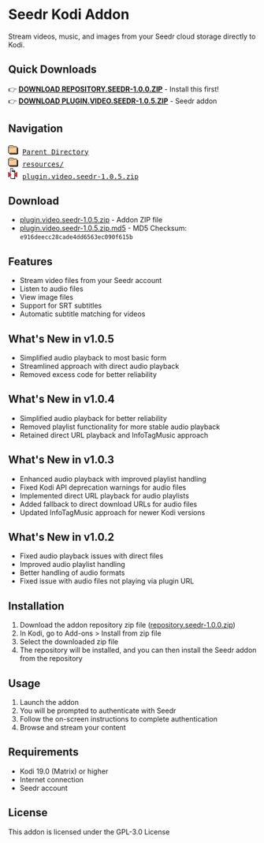 # Seedr Kodi Addon

Stream videos, music, and images from your Seedr cloud storage directly to Kodi.

## Quick Downloads

👉 **[DOWNLOAD REPOSITORY.SEEDR-1.0.0.ZIP](../repository.seedr/repository.seedr-1.0.0.zip)** - Install this first!  
👉 **[DOWNLOAD PLUGIN.VIDEO.SEEDR-1.0.5.ZIP](plugin.video.seedr-1.0.5.zip)** - Seedr addon

## Navigation

<pre>
<img src="../icons/folder.gif" alt="[DIR]"> <a href="../">Parent Directory</a>
<img src="../icons/folder.gif" alt="[DIR]"> <a href="resources/">resources/</a>
<img src="../icons/compressed.gif" alt="[ZIP]"> <a href="plugin.video.seedr-1.0.5.zip">plugin.video.seedr-1.0.5.zip</a>
</pre>

## Download

- [plugin.video.seedr-1.0.5.zip](plugin.video.seedr-1.0.5.zip) - Addon ZIP file
- [plugin.video.seedr-1.0.5.zip.md5](plugin.video.seedr-1.0.5.zip.md5) - MD5 Checksum: `e916deecc28cade4dd6563ec090f615b`

## Features

- Stream video files from your Seedr account
- Listen to audio files
- View image files
- Support for SRT subtitles
- Automatic subtitle matching for videos

## What's New in v1.0.5

- Simplified audio playback to most basic form
- Streamlined approach with direct audio playback
- Removed excess code for better reliability

## What's New in v1.0.4

- Simplified audio playback for better reliability
- Removed playlist functionality for more stable audio playback
- Retained direct URL playback and InfoTagMusic approach

## What's New in v1.0.3

- Enhanced audio playback with improved playlist handling
- Fixed Kodi API deprecation warnings for audio files
- Implemented direct URL playback for audio playlists
- Added fallback to direct download URLs for audio files
- Updated InfoTagMusic approach for newer Kodi versions

## What's New in v1.0.2

- Fixed audio playback issues with direct files
- Improved audio playlist handling
- Better handling of audio formats
- Fixed issue with audio files not playing via plugin URL

## Installation

1. Download the addon repository zip file ([repository.seedr-1.0.0.zip](../repository.seedr/repository.seedr-1.0.0.zip))
2. In Kodi, go to Add-ons > Install from zip file
3. Select the downloaded zip file
4. The repository will be installed, and you can then install the Seedr addon from the repository

## Usage

1. Launch the addon
2. You will be prompted to authenticate with Seedr
3. Follow the on-screen instructions to complete authentication
4. Browse and stream your content

## Requirements

- Kodi 19.0 (Matrix) or higher
- Internet connection
- Seedr account

## License

This addon is licensed under the GPL-3.0 License
